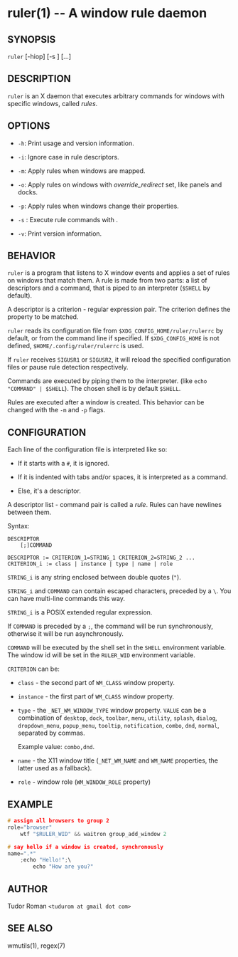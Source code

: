 ruler(1) -- A window rule daemon
================================

## SYNOPSIS

`ruler` [-hiop] [-s <shell>] <filename> [<filename>...]

## DESCRIPTION

`ruler` is an X daemon that executes arbitrary commands for windows with
specific windows, called *rules*.

## OPTIONS

* `-h`:
	Print usage and version information.

* `-i`:
	Ignore case in rule descriptors.

* `-m`:
	Apply rules when windows are mapped.

* `-o`:
	Apply rules on windows with *override_redirect* set, like panels and docks.

* `-p`:
	Apply rules when windows change their properties.

* `-s` <shell>:
	Execute rule commands with <shell>.

* `-v`:
	Print version information.

## BEHAVIOR

`ruler` is a program that listens to X window events and applies a set of rules
on windows that match them. A rule is made from two parts: a list of descriptors and a
command, that is piped to an interpreter (`$SHELL` by default).

A descriptor is a criterion - regular expression pair. The criterion defines the property to
be matched.

`ruler` reads its configuration file from `$XDG_CONFIG_HOME/ruler/rulerrc` by
default, or from the command line if specified. If `$XDG_CONFIG_HOME` is not
defined, `$HOME/.config/ruler/rulerrc` is used.

If `ruler` receives `SIGUSR1` or `SIGUSR2`, it will reload the specified
configuration files or pause rule detection respectively.

Commands are executed by piping them to the interpreter. (like `echo "COMMAND" |
		$SHELL`). The chosen shell is by default `$SHELL`.

Rules are executed after a window is created. This behavior can be changed with
the `-m` and `-p` flags.

## CONFIGURATION

Each line of the configuration file is interpreted like so:

* If it starts with a `#`, it is ignored.

* If it is indented with tabs and/or spaces, it is interpreted as a command.

* Else, it's a descriptor.

A descriptor list - command pair is called a *rule*. Rules can have newlines
between them.

Syntax:

```
DESCRIPTOR
	[;]COMMAND

DESCRIPTOR := CRITERION_1=STRING_1 CRITERION_2=STRING_2 ...
CRITERION_i := class | instance | type | name | role
```

`STRING_i` is any string enclosed between double quotes (`"`).

`STRING_i` and `COMMAND` can contain escaped characters, preceded by a `\`. You
can have multi-line commands this way.

`STRING_i` is a POSIX extended regular expression.

If `COMMAND` is preceded by a `;`, the command will be run synchronously,
otherwise it will be run asynchronously.

`COMMAND` will be executed by the shell set in the `SHELL` environment
variable. The window id will be set in the `RULER_WID` environment variable.

`CRITERION` can be:

* `class` - the second part of `WM_CLASS` window property.

* `instance` - the first part of `WM_CLASS` window property.

* `type` - the `_NET_WM_WINDOW_TYPE` window property. `VALUE` can be a
combination of
	`desktop`, `dock`, `toolbar`, `menu`, `utility`, `splash`, `dialog`,
	`dropdown_menu`, `popup_menu`, `tooltip`, `notification`, `combo`, `dnd`,
	`normal`, separated by commas.

	Example value: `combo,dnd`.

* `name` - the X11 window title (`_NET_WM_NAME` and `WM_NAME` properties, the
	latter used as a fallback).

* `role` - window role (`WM_WINDOW_ROLE` property)

## EXAMPLE

```c
# assign all browsers to group 2
role="browser"
	wtf "$RULER_WID" && waitron group_add_window 2

# say hello if a window is created, synchronously
name=".*"
	;echo "Hello!";\
		echo "How are you?"
```

## AUTHOR

Tudor Roman `<tudurom at gmail dot com>`

## SEE ALSO

wmutils(1), regex(7)
